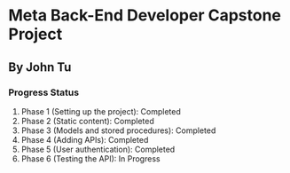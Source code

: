 # Meta Back-End Developer Capstone Project
## By John Tu

### Progress Status
1. Phase 1 (Setting up the project): Completed
2. Phase 2 (Static content): Completed
3. Phase 3 (Models and stored procedures): Completed
4. Phase 4 (Adding APIs): Completed
5. Phase 5 (User authentication): Completed
6. Phase 6 (Testing the API): In Progress
